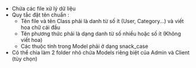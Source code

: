 - Chứa các file xử lý dữ liệu
- Quy tắc đặt tên chuẩn : 
    - Tên file và tên Class phải là danh từ số ít (User, Category...) và viết hoa chữ cái đầu
    - Tên phương thức phải là dạng danh từ số nhiều hoặc số ít (Không viết hoa)
    - Các thuộc tính trong Model phải ở dạng snack_case
- Có thể chia làm 2 folder nhỏ chứa Models riêng biệt của Admin và Client (tùy chọn)